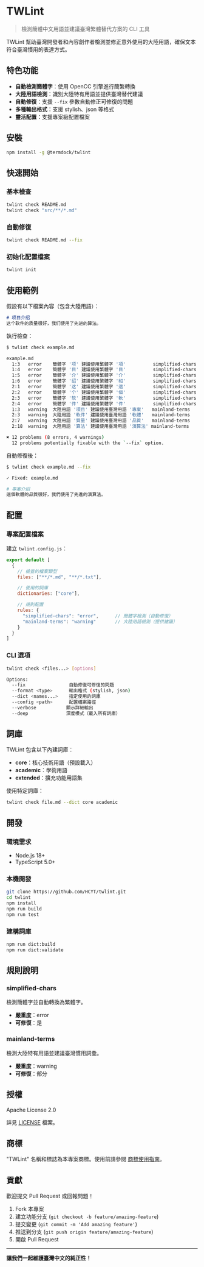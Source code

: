 # TWLint

> 檢測簡體中文用語並建議臺灣繁體替代方案的 CLI 工具

TWLint 幫助臺灣開發者和內容創作者檢測並修正意外使用的大陸用語，確保文本符合臺灣慣用的表達方式。

## 特色功能

- **自動檢測簡體字**：使用 OpenCC 引擎進行簡繁轉換
- **大陸用語檢測**：識別大陸特有用語並提供臺灣替代建議
- **自動修復**：支援 `--fix` 參數自動修正可修復的問題
- **多種輸出格式**：支援 stylish、json 等格式
- **靈活配置**：支援專案級配置檔案

## 安裝

```bash
npm install -g @termdock/twlint
```

## 快速開始

### 基本檢查
```bash
twlint check README.md
twlint check "src/**/*.md"
```

### 自動修復
```bash
twlint check README.md --fix
```

### 初始化配置檔案
```bash
twlint init
```

## 使用範例

假設有以下檔案內容（包含大陸用語）：
```markdown
# 项目介绍
这个软件的质量很好，我们使用了先进的算法。
```

執行檢查：
```bash
$ twlint check example.md

example.md
  1:3   error    簡體字 '项' 建議使用繁體字 '項'          simplified-chars
  1:4   error    簡體字 '目' 建議使用繁體字 '目'          simplified-chars
  1:5   error    簡體字 '介' 建議使用繁體字 '介'          simplified-chars
  1:6   error    簡體字 '绍' 建議使用繁體字 '紹'          simplified-chars
  2:1   error    簡體字 '这' 建議使用繁體字 '這'          simplified-chars
  2:2   error    簡體字 '个' 建議使用繁體字 '個'          simplified-chars
  2:3   error    簡體字 '软' 建議使用繁體字 '軟'          simplified-chars
  2:4   error    簡體字 '件' 建議使用繁體字 '件'          simplified-chars
  1:3   warning  大陸用語 '項目' 建議使用臺灣用語 '專案'   mainland-terms
  2:3   warning  大陸用語 '軟件' 建議使用臺灣用語 '軟體'   mainland-terms
  2:7   warning  大陸用語 '質量' 建議使用臺灣用語 '品質'   mainland-terms
  2:18  warning  大陸用語 '算法' 建議使用臺灣用語 '演算法' mainland-terms

✖ 12 problems (8 errors, 4 warnings)
  12 problems potentially fixable with the `--fix` option.
```

自動修復後：
```bash
$ twlint check example.md --fix

✓ Fixed: example.md

# 專案介紹
這個軟體的品質很好，我們使用了先進的演算法。
```

## 配置

### 專案配置檔案

建立 `twlint.config.js`：

```javascript
export default [
  {
    // 檢查的檔案類型
    files: ["**/*.md", "**/*.txt"],

    // 使用的詞庫
    dictionaries: ["core"],

    // 規則配置
    rules: {
      "simplified-chars": "error",      // 簡體字檢測（自動修復）
      "mainland-terms": "warning"       // 大陸用語檢測（提供建議）
    }
  }
]
```

### CLI 選項

```bash
twlint check <files...> [options]

Options:
  --fix                自動修復可修復的問題
  --format <type>      輸出格式 (stylish, json)
  --dict <names...>    指定使用的詞庫
  --config <path>      配置檔案路徑
  --verbose           顯示詳細輸出
  --deep              深度模式（載入所有詞庫）
```

## 詞庫

TWLint 包含以下內建詞庫：

- **core**：核心技術用語（預設載入）
- **academic**：學術用語
- **extended**：擴充功能用語集

使用特定詞庫：
```bash
twlint check file.md --dict core academic
```

## 開發

### 環境需求
- Node.js 18+
- TypeScript 5.0+

### 本機開發
```bash
git clone https://github.com/HCYT/twlint.git
cd twlint
npm install
npm run build
npm run test
```

### 建構詞庫
```bash
npm run dict:build
npm run dict:validate
```

## 規則說明

### simplified-chars
檢測簡體字並自動轉換為繁體字。
- **嚴重度**：error
- **可修復**：是

### mainland-terms
檢測大陸特有用語並建議臺灣慣用詞彙。
- **嚴重度**：warning
- **可修復**：部分

## 授權

Apache License 2.0

詳見 [LICENSE](LICENSE) 檔案。

## 商標

"TWLint" 名稱和標誌為本專案商標。使用前請參閱 [商標使用指南](TRADEMARK.md)。

## 貢獻

歡迎提交 Pull Request 或回報問題！

1. Fork 本專案
2. 建立功能分支 (`git checkout -b feature/amazing-feature`)
3. 提交變更 (`git commit -m 'Add amazing feature'`)
4. 推送到分支 (`git push origin feature/amazing-feature`)
5. 開啟 Pull Request

---

**讓我們一起維護臺灣中文的純正性！**
